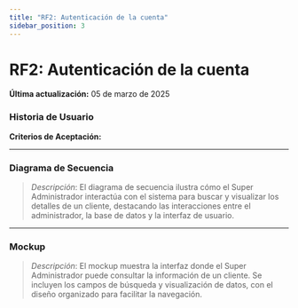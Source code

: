 ```yaml
---
title: "RF2: Autenticación de la cuenta"  
sidebar_position: 3
---
```


# RF2: Autenticación de la cuenta

**Última actualización:** 05 de marzo de 2025

### Historia de Usuario



  **Criterios de Aceptación:**
  

---

### Diagrama de Secuencia

> *Descripción*: El diagrama de secuencia ilustra cómo el Super Administrador interactúa con el sistema para buscar y visualizar los detalles de un cliente, destacando las interacciones entre el administrador, la base de datos y la interfaz de usuario.

---

### Mockup

> *Descripción*: El mockup muestra la interfaz donde el Super Administrador puede consultar la información de un cliente. Se incluyen los campos de búsqueda y visualización de datos, con el diseño organizado para facilitar la navegación.

